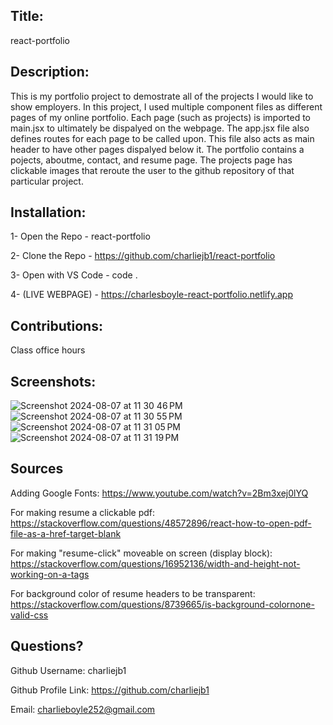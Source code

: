 ## Title: 
 
react-portfolio
  
 ## Description: 

This is my portfolio project to demostrate all of the projects I would like to show employers. In this project, I used multiple component files as different pages of my online portfolio. Each page (such as projects) is imported to main.jsx to ultimately be dispalyed on the webpage. The app.jsx file also defines routes for each page to be called upon. This file also acts as main header to have other pages dispalyed below it. The portfolio contains a pojects, aboutme, contact, and resume page.
The projects page has clickable images that reroute the user to the github repository of that particular project. 

 ## Installation: 

 1- Open the Repo - react-portfolio
 
 2- Clone the Repo - https://github.com/charliejb1/react-portfolio

 3- Open with VS Code - code .

 4- (LIVE WEBPAGE) - https://charlesboyle-react-portfolio.netlify.app

 ## Contributions: 
 
 Class office hours 
 
 ## Screenshots:
![Screenshot 2024-08-07 at 11 30 46 PM](https://github.com/user-attachments/assets/beb1bbfe-a3e3-4240-9ea8-86c70107bcd6)
![Screenshot 2024-08-07 at 11 30 55 PM](https://github.com/user-attachments/assets/c1fd9e6d-bfab-4ec8-960a-5a3165c1a16e)
![Screenshot 2024-08-07 at 11 31 05 PM](https://github.com/user-attachments/assets/df6b7078-4873-436f-9f3e-49f3dfc93872)
![Screenshot 2024-08-07 at 11 31 19 PM](https://github.com/user-attachments/assets/0594cb22-9fd1-41bd-a421-f1177e553678)

## Sources

Adding Google Fonts: https://www.youtube.com/watch?v=2Bm3xej0lYQ

For making resume a clickable pdf: https://stackoverflow.com/questions/48572896/react-how-to-open-pdf-file-as-a-href-target-blank

For making "resume-click" moveable on screen (display block): https://stackoverflow.com/questions/16952136/width-and-height-not-working-on-a-tags

For background color of resume headers to be transparent: https://stackoverflow.com/questions/8739665/is-background-colornone-valid-css


 ## Questions?

  Github Username: charliejb1
  
  Github Profile Link: https://github.com/charliejb1
  
  Email: charlieboyle252@gmail.com
  
